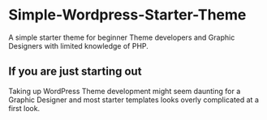 # Simple-Wordpress-Starter-Theme
A simple starter theme for beginner Theme developers and Graphic Designers with limited knowledge of PHP. 

## If you are just starting out
Taking up WordPress Theme development might seem daunting for a Graphic Designer and most starter templates looks overly complicated at a first look. 
